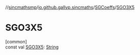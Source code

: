 //[sincmathsmp](../../../index.md)/[io.github.gallvp.sincmaths](../index.md)/[SGCoeffs](index.md)/[SGO3X5](-s-g-o3-x5.md)

# SGO3X5

[common]\
const val [SGO3X5](-s-g-o3-x5.md): [String](https://kotlinlang.org/api/latest/jvm/stdlib/kotlin/-string/index.html)
